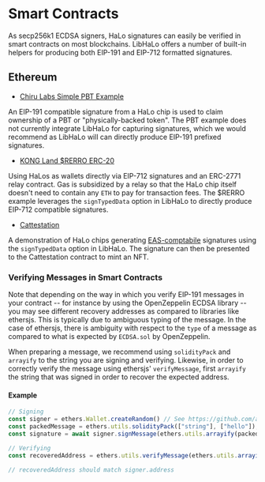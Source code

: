 # Smart Contracts

As secp256k1 ECDSA signers, HaLo signatures can easily be verified in smart contracts on most blockchains. LibHaLo offers a number of built-in helpers for producing both EIP-191 and EIP-712 formatted signatures.

## Ethereum

- [Chiru Labs Simple PBT Example](https://github.com/chiru-labs/PBT/blob/main/src/v2/PBTSimple.sol) 

An EIP-191 compatible signature from a HaLo chip is used to claim ownership of a PBT or "physically-backed token". The PBT example does not currently integrate LibHaLo for capturing signatures, which we would recommend as LibHaLo will can directly produce EIP-191 prefixed signatures.

- [KONG Land $RERRO ERC-20](https://github.com/kong-org/kong-rerro/blob/main/contracts/RerroToken.sol) 

Using HaLos as wallets directly via EIP-712 signatures and an ERC-2771 relay contract. Gas is subsidized by a relay so that the HaLo chip itself doesn't need to contain any `ETH` to pay for transaction fees. The $RERRO example leverages the `signTypedData` option in LibHaLo to directly produce EIP-712 compatible signatures.

- [Cattestation](https://ethglobal.com/showcase/cattestation-2st8u) 

A demonstration of HaLo chips generating [EAS-comptabile](https://attest.sh/) signatures using the `signTypedData` option in LibHaLo. The signature can then be presented to the Cattestation contract to mint an NFT.

### Verifying Messages in Smart Contracts

Note that depending on the way in which you verify EIP-191 messages in your contract -- for instance by using the OpenZeppelin ECDSA library -- you may see different recovery addresses as compared to libraries like ethersjs. This is typically due to ambiguous typing of the message. In the case of ethersjs, there is ambiguity with respect to the `type` of a message as compared to what is expected by `ECDSA.sol` by OpenZeppelin.

When preparing a message, we recommend using `solidityPack` and `arrayify` to the string you are signing and verifying. Likewise, in order to correctly verify the message using ethersjs' `verifyMessage`, first `arrayify` the string that was signed in order to recover the expected address.

#### Example

```js copy
// Signing
const signer = ethers.Wallet.createRandom() // See https://github.com/arx-research/halo-wallet for using a HaLo as an ethersjs "signer"
const packedMessage = ethers.utils.solidityPack(["string"], ["hello"]);
const signature = await signer.signMessage(ethers.utils.arrayify(packedMessage));

// Verifying
const recoveredAddress = ethers.utils.verifyMessage(ethers.utils.arrayify(packedMessage), signature)

// recoveredAddress should match signer.address
```
